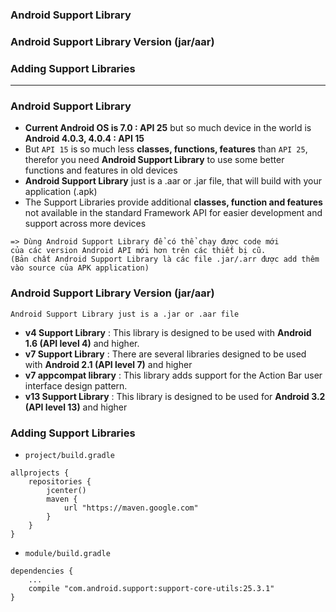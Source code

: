 ### Android Support Library
### Android Support Library Version (jar/aar)
### Adding Support Libraries

----------------------------------------

### Android Support Library 
* **Current Android OS is 7.0 : API 25** but so much device in the world is **Android 4.0.3, 4.0.4 : API 15** 
* But `API 15` is so much less **classes, functions, features** than `API 25`, therefor you need **Android Support Library** to use some better functions and features in old devices
* **Android Support Library** just is a .aar or .jar file, that will build with your application (.apk)
* The Support Libraries provide additional **classes, function and features** not available in the standard Framework API for easier development and support across more devices

```
=> Dùng Android Support Library để có thể chạy được code mới 
của các version Android API mới hơn trên các thiết bị cũ.
(Bản chất Android Support Library là các file .jar/.arr được add thêm vào source của APK application)
```

### Android Support Library Version (jar/aar)
```
Android Support Library just is a .jar or .aar file
```

* **v4 Support Library** : This library is designed to be used with **Android 1.6 (API level 4)** and higher.
* **v7 Support Library** : There are several libraries designed to be used with **Android 2.1 (API level 7)** and higher
* **v7 appcompat library** : This library adds support for the Action Bar user interface design pattern.
* **v13 Support Library** : This library is designed to be used for **Android 3.2 (API level 13)** and higher

### Adding Support Libraries
* `project/build.gradle`

```
allprojects {
    repositories {
        jcenter()
        maven {
            url "https://maven.google.com"
        }
    }
}
```

* `module/build.gradle`

```
dependencies {
    ...
    compile "com.android.support:support-core-utils:25.3.1"
}
```
